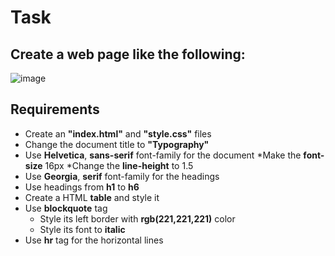 # Task

## Create a web page like the following:
![image](https://user-images.githubusercontent.com/85792514/169826263-49780fdd-2aa6-43a2-bb17-9558d94c3800.png)

## Requirements
* Create an **"index.html"** and **"style.css"** files
* Change the document title to **"Typography"**
* Use **Helvetica**, **sans-serif** font-family for the document
    *Make the **font-size** 16px
    *Change the **line-height** to 1.5
* Use **Georgia**, **serif** font-family for the headings
* Use headings from **h1** to **h6**
* Create a HTML **table** and style it
* Use **blockquote** tag
    * Style its left border with **rgb(221,221,221)** color
    * Style its font to **italic**
* Use **hr** tag for the horizontal lines
